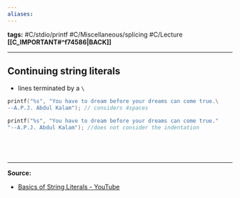 ```yaml
---
aliases:
---
```

**tags:** #C/stdio/printf #C/Miscellaneous/splicing #C/Lecture  
**[[C_IMPORTANT#^f74586|BACK]]**

---
## Continuing string literals
- lines terminated by a `\`
```C
printf("%s", "You have to dream before your dreams can come true.\
--A.P.J. Abdul Kalam"); // considers 4spaces

printf("%s", "You have to dream before your dreams can come true."
"--A.P.J. Abdul Kalam"); //does not consider the indentation
```

# 

<br>

---
**Source:**
- [Basics of String Literals - YouTube](https://www.youtube.com/watch?v=IlqiTmcK1Eg&list=PLBlnK6fEyqRhX6r2uhhlubuF5QextdCSM&index=129)